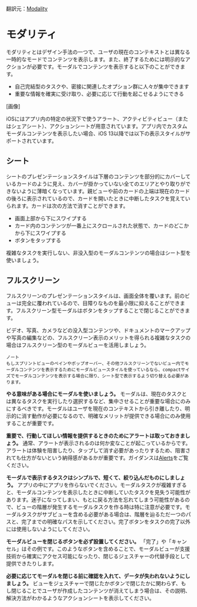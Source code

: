 翻訳元：[Modality](https://developer.apple.com/design/human-interface-guidelines/ios/app-architecture/modality/)

# モダリティ

モダリティとはデザイン手法の一つで、ユーザの現在のコンテキストとは異なる一時的なモードでコンテンツを表示します。また、終了するためには明示的なアクションが必要です。モーダルでコンテンツを表示すると以下のことができます。

* 自己完結型のタスクや、密接に関連したオプション群に人々が集中できます
* 重要な情報を確実に受け取り、必要に応じて行動を起こせるようにできる

[画像]

iOSにはアプリ内の特定の状況下で使うアラート、アクティビティビュー（またはシェアシート）、アクションシートが用意されています。アプリ内でカスタムモーダルコンテンツを表示したい場合、iOS 13以降では以下の表示スタイルがサポートされています。

## シート

シートのプレゼンテーションスタイルは下層のコンテンツを部分的にカバーしているカードのように見え、カバーが掛かっていない全てのエリアとやり取りができないように薄暗くなっています。親ビューや前のカードの上端は現在のカードの後ろに表示されているので、カードを開いたときに中断したタスクを覚えていられます。カードは次の方法で消すことができます。

* 画面上部から下にスワイプする
* カード内のコンテンツが一番上にスクロールされた状態で、カードのどこかから下にスワイプする
* ボタンをタップする

複雑なタスクを実行しない、非没入型のモーダルコンテンツの場合はシート型を使いましょう。

## フルスクリーン

フルスクリーンのプレゼンテーションスタイルは、画面全体を覆います。前のビューは完全に覆われているので、目障りなものを最小限に抑えることができます。フルスクリーン型モーダルはボタンをタップすることで閉じることができます。

ビデオ、写真、カメラなどの没入型コンテンツや、ドキュメントのマークアップや写真の編集などの、フルスクリーン表示のメリットを得られる複雑なタスクの場合はフルスクリーン型のモーダルビューを活用しましょう。

```
ノート
もしスプリントビューのペインやポップオーバー、その他フルスクリーンでないビュー内でモーダルコンテンツを表示するためにモーダルビュースタイルを使っているなら、compactサイズでモーダルコンテンツを表示する場合に限り、シート型で表示するよう切り替える必要があります。
```

**やる意味がある場合にモーダルを使いましょう。** モーダルは、現在のタスクとは異なるタスクを実行したり選択するなど、集中させることが重要な場合にのみにするべきです。モーダルはユーザを現在のコンテキストから引き離したり、明示的に消す動作が必要になるので、明確なメリットが提供できる場合にのみ使用することが重要です。

**重要で、行動してほしい情報を提供するときのためにアラートは取っておきましょう。** 通常、アラートが表示されるのは何か変なことが起こっているからです。アラートは体験を阻害したり、タップして消す必要があったりするため、阻害されても仕方がないという納得感があるかが重要です。ガイダンスは[Alerts](https://developer.apple.com/design/human-interface-guidelines/ios/views/alerts/)をご覧ください。

**モーダルで表示するタスクはシンプルで、短くて、絞り込んだものにしましょう。** アプリの中にアプリを作らないでください。モーダルタスクが複雑すぎると、モーダルコンテンツを表示したときに中断していたタスクを見失う可能性があります。迷子になってしまい、もとに戻る方法を忘れてしまう可能性があるので、ビューの階層が発生するモーダルタスクを作る時は特に注意が必要です。モーダルタスクがサブビューを含める必要がある場合は、階層を辿るただ一つのパスと、完了までの明確なパスを示してください。完了ボタンをタスクの完了以外には使用しないようにしてください。

**モーダルビューを閉じるボタンを必ず設置してください。** 「完了」や「キャンセル」はその例です。このようなボタンを含めることで、モーダルビューが支援技術から確実にアクセス可能になったり、閉じるジェスチャーの代替手段として提供できたりします。

**必要に応じてモーダルを閉じる前に確認を入れて、データが失われないようにしましょう。** ビューをジェスチャーで閉じたかボタンで閉じたかに関わらず、もし閉じることでユーザが作成したコンテンツが消えてしまう場合は、その説明、解決方法がわかるようなアクションシートを表示してください。